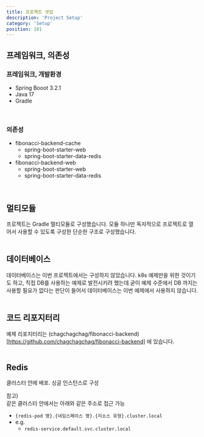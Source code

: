 ```yaml
---
title: 프로젝트 셋업 
description: 'Project Setup'
category: 'Setup'
position: 101
---
```


## 프레임워크, 의존성
### 프레임워크, 개발환경
- Spring Booot 3.2.1
- Java 17
- Gradle
<br>

### 의존성
- fibonacci-backend-cache
  - spring-boot-starter-web
  - spring-boot-starter-data-redis
- fibonacci-backend-web
  - spring-boot-starter-web
  - spring-boot-starter-data-redis
<br>

## 멀티모듈
프로젝트는 Gradle 멀티모듈로 구성했습니다. 모듈 하나만 독자적으로 프로젝트로 열어서 사용할 수 있도록 구성한 단순한 구조로 구성했습니다.<br>
<br>

## 데이터베이스
데이터베이스는 이번 프로젝트에서는 구성하지 않았습니다. k8s 예제만을 위한 것이기도 하고, 직접 DB를 사용하는 예제로 발전시키려 했는데 굳이 예제 수준에서 DB 까지는 사용할 필요가 없다는 판단이 들어서 데이터베이스는 이번 예제에서 사용하지 않습니다.<br>
<br>

## 코드 리포지터리
예제 리포지터리는 (chagchagchag/fibonacci-backend)[https://github.com/chagchagchag/fibonacci-backend] 에 있습니다. <br>
<br>

## Redis
클러스터 안에 배포. 싱글 인스턴스로 구성
<br>

참고)<br>
같은 클러스터 안에서는 아래와 같은 주소로 접근 가능<br>
- `{redis-pod 명}.{네임스페이스 명}.{리소스 유형}.cluster.local`
- e.g. 
  - `redis-service.default.svc.cluster.local`

<br>


